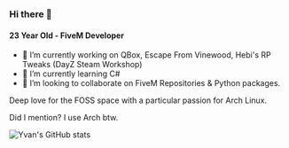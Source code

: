 ### Hi there 👋

#### 23 Year Old - FiveM Developer

- 🔭 I’m currently working on QBox, Escape From Vinewood, Hebi's RP Tweaks (DayZ Steam Workshop)
- 🌱 I’m currently learning C#
- 👯 I’m looking to collaborate on FiveM Repositories & Python packages.

Deep love for the FOSS space with a particular passion for Arch Linux.

Did I mention? I use Arch btw.

![Yvan's GitHub stats](https://github-readme-stats.vercel.app/api?username=YvanCywan&count_private=true&theme=tokyonight)
